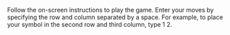 Follow the on-screen instructions to play the game.
Enter your moves by specifying the row and column separated by a space. For example, to place your symbol in the second row and third column, type 1 2.